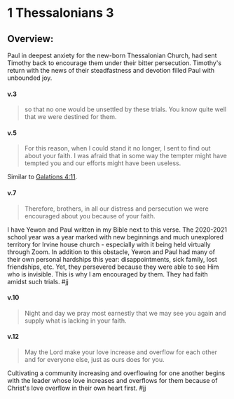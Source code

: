 # 1 Thessalonians 3

## Overview:
Paul in deepest anxiety for the new-born Thessalonian Church, had sent Timothy back to encourage them under their bitter persecution. Timothy's return with the news of their steadfastness and devotion filled Paul with unbounded joy.

#### v.3
>so that no one would be unsettled by these trials. You know quite well that we were destined for them.

#### v.5
>For this reason, when I could stand it no longer, I sent to find out about your faith. I was afraid that in some way the tempter might have tempted you and our efforts might have been useless.

Similar to [Galations 4:11](Galations4#v.11).

#### v.7
>Therefore, brothers, in all our distress and persecution we were encouraged about you because of your faith.

I have Yewon and Paul written in my Bible next to this verse. The 2020-2021 school year was a year marked with new beginnings and much unexplored territory for Irvine house church - especially with it being held virtually through Zoom. In addition to this obstacle, Yewon and Paul had many of their own personal hardships this year: disappointments, sick family, lost friendships, etc. Yet, they persevered because they were able to see Him who is invisible. This is why I am encouraged by them. They had faith amidst such trials.
#jj 

#### v.10
>Night and day we pray most earnestly that we may see you again and supply what is lacking in your faith.

#### v.12
>May the Lord make your love increase and overflow for each other and for everyone else, just as ours does for you.

 Cultivating a community increasing and overflowing for one another begins with the leader whose love increases and overflows for them because of Christ's love overflow in their own heart first.
 #jj 
